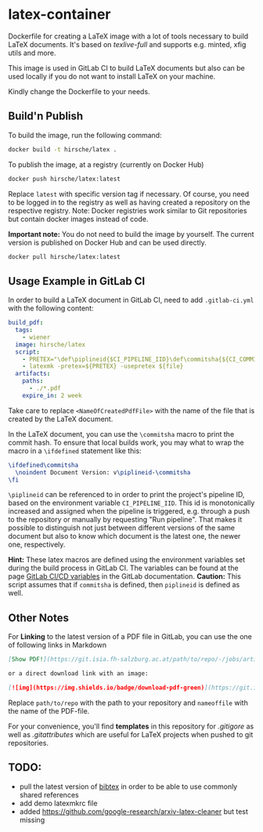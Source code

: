 # latex-container

Dockerfile for creating a LaTeX image with a lot of tools necessary to build
LaTeX documents. It's based on *texlive-full* and supports e.g. minted, xfig
utils and more.

This image is used in GitLab CI to build LaTeX documents but also can be used
locally if you do not want to install LaTeX on your machine.

Kindly change the Dockerfile to your needs.

## Build'n Publish

To build the image, run the following command:

```bash
docker build -t hirsche/latex .
```

To publish the image, at a registry (currently on Docker Hub)

```bash
docker push hirsche/latex:latest
```

Replace `latest` with specific version tag if necessary. Of course, you need to
be logged in to the registry as well as having created a repository on the
respective registry. Note: Docker registries work similar to Git repositories
but contain docker images instead of code.

**Important note:** You do not need to build the image by yourself. The current
version is published on Docker Hub and can be used directly.
```bash
docker pull hirsche/latex:latest
```

## Usage Example in GitLab CI

In order to build a LaTeX document in GitLab CI, need to add `.gitlab-ci.yml`
with the following content:

```yaml
build_pdf:
  tags:
    - wiener
  image: hirsche/latex
  script:
    - PRETEX="\def\piplineid{$CI_PIPELINE_IID}\def\commitsha{${CI_COMMIT_SHORT_SHA}}"
    - latexmk -pretex=${PRETEX} -usepretex ${file}
  artifacts:
    paths:
      - ./*.pdf
    expire_in: 2 week
```

Take care to replace `<NameOfCreatedPdfFile>` with the name of the file that
is created by the LaTeX document.

In the LaTeX document, you can use the `\commitsha` macro to print the commit
hash. To ensure that local builds work, you may what to wrap the macro in a
`\ifdefined` statement like this:

```latex
\ifdefined\commitsha
  \noindent Document Version: v\piplineid-\commitsha
\fi
```

`\piplineid` can be referenced to in order to print the project's pipeline ID,
based on the environment variable `CI_PIPELINE_IID`. This id is monotonically
increased and assigned when the pipeline is triggered, e.g. through a push to
the repository or manually by requesting "Run pipeline".
That makes it possible to distinguish not just between different versions of the
same document but also to know which document is the latest one, the newer one,
respectively.

**Hint:** These latex macros are defined using the environment variables set
during the build process in GitLab CI. The variables can be found at the page
[GitLab CI/CD variables](https://docs.gitlab.com/ee/ci/variables/predefined_variables.html)
in the GitLab documentation.
**Caution:** This script assumes that if `commitsha` is defined, then `piplineid`
is defined as well.

## Other Notes

For **Linking** to the latest version of a PDF file in GitLab, you can use the
one of following links in Markdown

```markdown	
[Show PDF!](https://git.isia.fh-salzburg.ac.at/path/to/repo/-/jobs/artifacts/main/browse?job=build_pdf)

or a direct download link with an image:

[![img](https://img.shields.io/badge/download-pdf-green)](https://git.isia.fh-salzburg.ac.at/path/to/repo/-/jobs/artifacts/master/raw/nameoffile.pdf?job=build_pdf)
```

Replace `path/to/repo` with the path to your repository and `nameoffile` with
the name of the PDF-file.

For your convenience, you'll find **templates** in this repository for
*.gitigore* as well as *.gitattributes* which are useful for LaTeX projects when
pushed to git repositories.

## TODO:

- pull the latest version of
  [bibtex](https://git.isia.fh-salzburg.ac.at/publications/bibtex) in order to
  be able to use commonly shared references
- add demo latexmkrc file
- added https://github.com/google-research/arxiv-latex-cleaner but test missing
